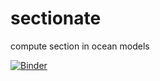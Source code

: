 # sectionate
compute section in ocean models

[![Binder](https://mybinder.org/badge_logo.svg)](https://mybinder.org/v2/gh/raphaeldussin/sectionate/master)
